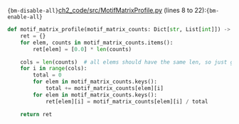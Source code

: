 `{bm-disable-all}`[ch2_code/src/MotifMatrixProfile.py](ch2_code/src/MotifMatrixProfile.py) (lines 8 to 22):`{bm-enable-all}`

```python
def motif_matrix_profile(motif_matrix_counts: Dict[str, List[int]]) -> Dict[str, List[float]]:
    ret = {}
    for elem, counts in motif_matrix_counts.items():
        ret[elem] = [0.0] * len(counts)

    cols = len(counts)  # all elems should have the same len, so just grab the last one that was walked over
    for i in range(cols):
        total = 0
        for elem in motif_matrix_counts.keys():
            total += motif_matrix_counts[elem][i]
        for elem in motif_matrix_counts.keys():
            ret[elem][i] = motif_matrix_counts[elem][i] / total

    return ret
```